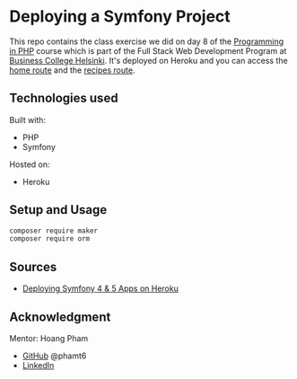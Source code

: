 # Deploying a Symfony Project

This repo contains the class exercise we did on day 8 of the [Programming in PHP](https://github.com/laurielim/REACT21K_PHP) course which is part of the Full Stack Web Development Program at [Business College Helsinki](https://en.bc.fi/qualifications/full-stack-web-developer-program/). It's deployed on Heroku and you can access the [home route](https://obscure-beach-24190.herokuapp.com/home) and the [recipes route](https://obscure-beach-24190.herokuapp.com/recipes/all).

## Technologies used

Built with:

- PHP
- Symfony

Hosted on:

- Heroku

## Setup and Usage

```bash
composer require maker
composer require orm
```

## Sources

- [Deploying Symfony 4 & 5 Apps on Heroku](https://devcenter.heroku.com/articles/deploying-symfony4)

## Acknowledgment

Mentor: Hoang Pham

- [GitHub](https://github.com/phamt6) @phamt6
- [LinkedIn](https://www.linkedin.com/in/tienhoangpham/)
